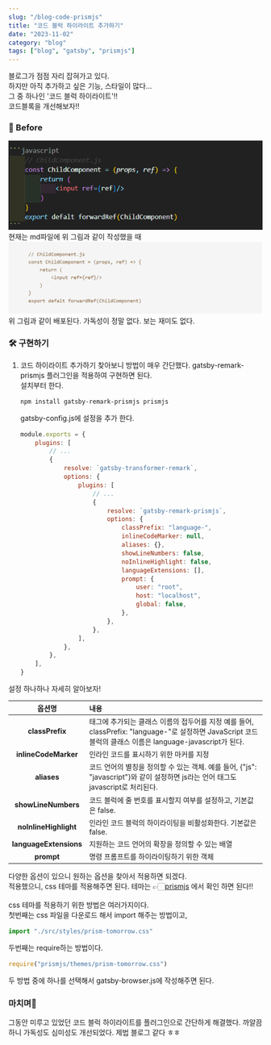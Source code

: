 ```yaml
---
slug: "/blog-code-prismjs"
title: "코드 블럭 하이라이트 추가하기"
date: "2023-11-02"
category: "blog"
tags: ["blog", "gatsby", "prismjs"]
---
```


블로그가 점점 자리 잡혀가고 있다.  
하지만 아직 추가하고 싶은 기능, 스타일이 많다...  
그 중 하나인 '코드 블럭 하이라이트'!!  
코드블록을 개선해보자!!

### 🪺 Before

<img src="../images/blog1/blog1-2.png" alt=""/>
현재는 md파일에 위 그림과 같이 작성했을 때  
<img src="../images/blog1/blog1-1.png" alt=""/>  
위 그림과 같이 배포된다.  
가독성이 정말 없다. 보는 재미도 없다.

### 🛠️ 구현하기

1.  코드 하이라이트 추가하기
    찾아보니 방법이 매우 간단했다. gatsby-remark-prismjs 플러그인을 적용하여 구현하면 된다.  
    설치부터 한다.

    ```bash
    npm install gatsby-remark-prismjs prismjs
    ```

    gatsby-config.js에 설정을 추가 한다.

    ```javascript
    module.exports = {
        plugins: [
            // ...
            {
                resolve: `gatsby-transformer-remark`,
                options: {
                    plugins: [
                        // ...
                        {
                            resolve: `gatsby-remark-prismjs`,
                            options: {
                                classPrefix: "language-",
                                inlineCodeMarker: null,
                                aliases: {},
                                showLineNumbers: false,
                                noInlineHighlight: false,
                                languageExtensions: [],
                                prompt: {
                                    user: "root",
                                    host: "localhost",
                                    global: false,
                                },
                            },
                        },
                    ],
                },
            },
        ],
    }
    ```

설정 하나하나 자세히 알아보자!

|         옵션명         | 내용                                                                                                                                                        |
| :--------------------: | :---------------------------------------------------------------------------------------------------------------------------------------------------------- |
|    **classPrefix**     | 태그에 추가되는 클래스 이름의 접두어를 지정 예를 들어, classPrefix: "language-"로 설정하면 JavaScript 코드 블럭의 클래스 이름은 language-javascript가 된다. |
|  **inlineCodeMarker**  | 인라인 코드를 표시하기 위한 마커를 지정                                                                                                                     |
|      **aliases**       | 코드 언어의 별칭을 정의할 수 있는 객체. 예를 들어, {"js": "javascript"}와 같이 설정하면 js라는 언어 태그도 javascript로 처리된다.                           |
|  **showLineNumbers**   | 코드 블럭에 줄 번호를 표시할지 여부를 설정하고, 기본값은 false.                                                                                             |
| **noInlineHighlight**  | 인라인 코드 블럭의 하이라이팅을 비활성화한다. 기본값은 false.                                                                                               |
| **languageExtensions** | 지원하는 코드 언어의 확장을 정의할 수 있는 배열                                                                                                             |
|       **prompt**       | 명령 프롬프트를 하이라이팅하기 위한 객체                                                                                                                    |

다양한 옵션이 있으니 원하는 옵션을 찾아서 적용하면 되겠다.  
적용했으니, css 테마를 적용해주면 된다. 테마는 👉🏻[prismjs](https://prismjs.com/) 에서 확인 하면 된다!!
<br/><br/>
css 테마를 적용하기 위한 방법은 여러가지이다.  
첫번째는 css 파일을 다운로드 해서 import 해주는 방법이고,

```javascript
import "./src/styles/prism-tomorrow.css"
```

두번째는 require하는 방법이다.

```javascript
require("prismjs/themes/prism-tomorrow.css")
```

두 방법 중에 하나를 선택해서 gatsby-browser.js에 작성해주면 된다.

### 마치며🎉

그동안 미루고 있었던 코드 블럭 하이라이트를 플러그인으로 간단하게 해결했다. 까알끔하니 가독성도 심미성도 개선되었다. 제법 블로그 같다 ㅎㅎ
